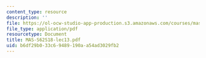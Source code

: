 ```yaml
---
content_type: resource
description: ''
file: https://ol-ocw-studio-app-production.s3.amazonaws.com/courses/mas-s62-cryptocurrency-engineering-and-design-spring-2018/b6df29b033c69489190aa54ad3029fb2_MAS-S62S18-lec13.pdf
file_type: application/pdf
resourcetype: Document
title: MAS-S62S18-lec13.pdf
uid: b6df29b0-33c6-9489-190a-a54ad3029fb2
---
```

